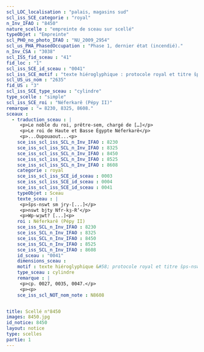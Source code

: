 ```yaml
---
scl_LOC_localisation : "palais, magasins sud"
scl_iss_SCE_categorie : "royal"
n_Inv_IFAO : "8450"
nature_scelle : "empreinte de sceau sur scellé"
typeObjet : "Empreinte"
scl_PHO_no_photo_IFAO : "NU_2009_2954"
scl_us_PHA_PhasedOccupation : "Phase 1, dernier état (incendié)."
n_Inv_CSA : "3038"
scl_ISS_fid_sceau : "41"
fid_loc : "1"
scl_iss_SCE_id_sceau : "0041"
scl_iss_SCE_motif : "texte hiéroglyphique : protocole royal et titre šps-nswt"
scl_US_us_nom : "2635"
fid_US : "3"
scl_iss_SCE_type_sceau : "cylindre"
type_scelle : "simple"
scl_iss_SCE_roi : "Néferkarê (Pépy II)"
remarque : "= 8230, 8325, 8608."
sceaux :
  - traduction_sceau : |
     <p>Le noble du roi, prêtre-sem, chargé de […]</p>
     <p>Le roi de Haute et Basse Égypte Néferkarê</p>
     <p>...Oupouaout...<p>
    sce_iss_scl_iss_SCL_n_Inv_IFAO : 8230
    sce_iss_scl_iss_SCL_n_Inv_IFAO : 8325
    sce_iss_scl_iss_SCL_n_Inv_IFAO : 8450
    sce_iss_scl_iss_SCL_n_Inv_IFAO : 8525
    sce_iss_scl_iss_SCL_n_Inv_IFAO : 8608
    categorie : royal
    sce_iss_scl_iss_SCE_id_sceau : 0003
    sce_iss_scl_iss_SCE_id_sceau : 0004
    sce_iss_scl_iss_SCE_id_sceau : 0041
    typeObjet : Sceau
    texte_sceau : |
     <p>šps-nswt sm jry-[...]</p>
     <p>nswt bjty Nfr-kȝ-R‘</p>
     <p>Wp-wȝwt? [...]<p>
    roi : Néferkarê (Pépy II)
    sce_iss_SCL_n_Inv_IFAO : 8230
    sce_iss_SCL_n_Inv_IFAO : 8325
    sce_iss_SCL_n_Inv_IFAO : 8450
    sce_iss_SCL_n_Inv_IFAO : 8525
    sce_iss_SCL_n_Inv_IFAO : 8608
    id_sceau : "0041"
    dimensions_sceau : 
    motif : texte hiéroglyphique &#58; protocole royal et titre šps-nswt
    type_sceau : cylindre
    remarque : |
     <p>cp. 0027, 0035, 0047.</p>
     <p><p>
    sce_iss_scl_NOT_nom_note : N8608


title: Scellé n°8450
images: 8450.jpg
id_notice: 8450
layout: notice
type: scelles
partie: 1
---
```

